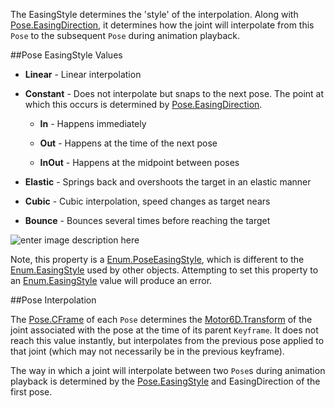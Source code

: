 The EasingStyle determines the 'style' of the interpolation. Along with [Pose.EasingDirection](https://developer.roblox.com/api-reference/property/Pose/EasingDirection), it determines how the joint will interpolate from this `Pose` to the subsequent `Pose` during animation playback.

##Pose EasingStyle Values

 - **Linear** - Linear interpolation

 - **Constant** - Does not interpolate but snaps to the next pose. The point at which this occurs is determined by [Pose.EasingDirection](https://developer.roblox.com/api-reference/property/Pose/EasingDirection).

	 - **In** - Happens immediately

	 - **Out** - Happens at the time of the next pose

	 - **InOut** - Happens at the midpoint between poses

 - **Elastic** - Springs back and overshoots the target in an elastic manner

 - **Cubic** - Cubic interpolation, speed changes as target nears

 - **Bounce** - Bounces several times before reaching the target

![enter image description here][1]

Note, this property is a [Enum.PoseEasingStyle](https://developer.roblox.com/search#stq=PoseEasingStyle), which is different to the [Enum.EasingStyle](https://developer.roblox.com/search#stq=EasingStyle) used by other objects. Attempting to set this property to an [Enum.EasingStyle](https://developer.roblox.com/search#stq=EasingStyle) value will produce an error.

##Pose Interpolation

The [Pose.CFrame](https://developer.roblox.com/api-reference/property/Pose/CFrame) of each `Pose` determines the [Motor6D.Transform](https://developer.roblox.com/api-reference/property/Motor6D/Transform) of the joint associated with the pose at the time of its parent `Keyframe`. It does not reach this value instantly, but interpolates from the previous pose applied to that joint (which may not necessarily be in the previous keyframe).

The way in which a joint will interpolate between two `Pose`s during animation playback is determined by the [Pose.EasingStyle](https://developer.roblox.com/api-reference/property/Pose/EasingStyle) and EasingDirection of the first pose.

[1]: https://developer.roblox.com/assets/blt5b5cb41b1d832713/Easing_-_Copy.gif